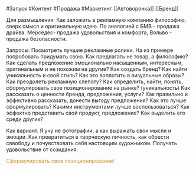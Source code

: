 #Запуск #Контент #Продажа #Маркетинг
[[Автоворонка]]
[[Бренд]]

Для размышления:
Как заложить в рекламную компанию философию, сверх смысл и оригинальную идею. По аналогией с БМВ - продажа драйва. Мерседес- продажа удовольствия и комфорта, Вольво - продажа безопасности.

Запросы:
Посмотреть лучшие рекламные ролики. На из примере попробовать придумать свою.
Как предлагать не товар, а философию?
Как сделать предложение эмоционально насыщенным, интересным, оригинальным и не похожим на другие?
Как создать бренд? 
Как найти уникальность и свой стиль?
Как это воплотить в визуальные образы? 
Как преодолеть рекламную слепоту?
Как определить, найти, понять, сформулировать свое позиционирование на рынке? (уникальность)
Как рассказать о ценности бренда, предложения, услуги?
Как правильно и эффективно рассказать, донести выгоду предложения? Как это лучше сформулировать? Какими инструментами лучше воспользоваться?
Как эффектно представить свой продукт, предложение?
Как выделить его среди других?

Как вариант. Я учу не фотографии, а как выражать свои мысли и эмоции. Как превратиться в творческую личность, как обрести сввободу и почувствовать себя настоящим художником. Получать удовольствие от созидания.

<span style='color:#c7952b'>Сформулировать свое позиционирование!</span>